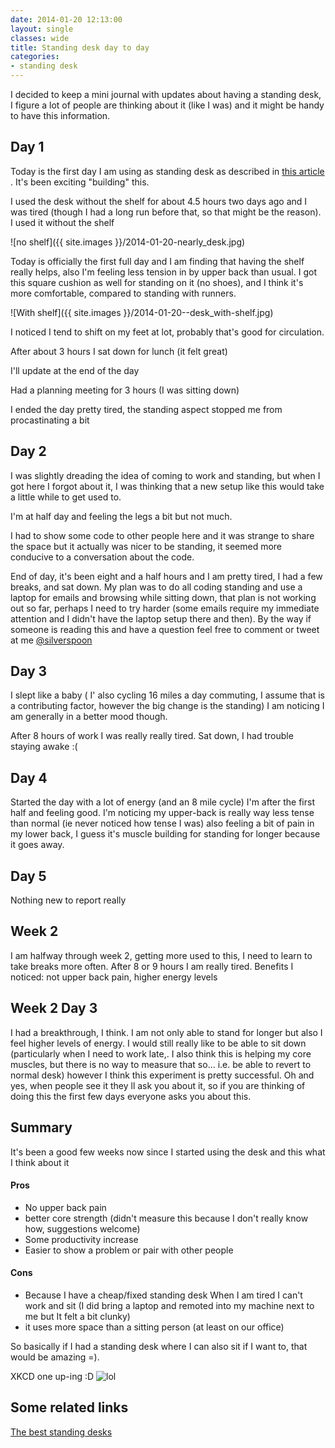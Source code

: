 ```yaml
---
date: 2014-01-20 12:13:00
layout: single
classes: wide
title: Standing desk day to day 
categories:
- standing desk
---
```


I decided to keep a mini journal with updates about having a standing desk, I figure a lot of people are thinking about it (like I was) and it might be handy to have this information.

## Day 1
Today is the first day I am using as standing desk as described in [this article](http://iamnotaprogrammer.com/Ikea-Standing-desk-for-22-dollars.html) . It's been exciting "building" this.

I used the desk without the shelf for about 4.5 hours two days ago and I was tired (though I had a long run before that, so that might be the reason). I used it without the shelf

![no shelf]({{ site.images }}/2014-01-20-nearly_desk.jpg)

Today is officially the first full day and I am finding that having the shelf really helps, also I'm feeling less tension in by upper back than usual. I got this square cushion as well for standing on it (no shoes), and I think it's more comfortable, compared to standing with runners. 

![With shelf]({{ site.images }}/2014-01-20--desk_with-shelf.jpg)

I noticed I tend to shift on my feet at lot, probably that's good for circulation.

After about 3 hours I sat down for lunch (it felt great)

I'll update at the end of the day

Had a planning meeting for 3 hours (I was sitting down)

I ended the day pretty tired, the standing aspect stopped me from procastinating a bit

## Day 2

I was slightly dreading the idea of coming to work and standing, but when I got here I forgot about it, I was thinking that a new setup like this would take a little while to get used to.

I'm at half day and feeling the legs a bit but not much.

I had to show some code to other people here and it was strange to share the space but it actually was nicer to be standing, it seemed more conducive to a conversation about the code.

End of day, it's been eight and a half hours and I am pretty tired, I had a few breaks, and sat down. My plan was to do all coding standing and use a laptop for emails and browsing while sitting down, that plan is not working out so far, perhaps I need to try harder (some emails require my immediate attention and I didn't have the laptop setup there and then). By the way if someone is reading this and have a question feel free to comment or tweet at me [@silverspoon](https://twitter.com/silverspoon)

## Day 3

I slept like a baby ( I' also cycling 16 miles a day commuting, I assume that is a contributing factor, however the big change is the standing) I am noticing I am generally in a better mood though. 

After 8 hours of work I was really really tired. Sat down, I had trouble staying awake :(

## Day 4

Started the day with a lot of energy (and an 8 mile cycle) I'm after the first half and feeling good. I'm noticing my upper-back is really way less tense than normal (ie never noticed how tense I was) also feeling a bit of pain in my lower back, I guess it's muscle building for standing for longer because it goes away.


## Day 5

Nothing new to report really 

## Week 2

I am halfway through week 2, getting more used to this, I need to learn to take breaks more often. After 8 or 9 hours I am really tired.
Benefits I noticed: not upper back pain, higher energy levels
 
## Week 2 Day 3

I had a breakthrough, I think. I am not only able to stand for longer but also I feel higher levels of energy. I would still really like to be able to sit down (particularly when I need to work late,. I also think this is helping my core muscles, but there is no way to measure that so... i.e. be able to revert to normal desk) however I think this experiment is pretty successful. 
Oh and yes, when people see it they ll ask you about it, so if you are thinking of doing this the first few days everyone asks you about this.

## Summary

It's been a good few weeks now since I started using the desk and this what I think about it

#### Pros

* No upper back pain
* better core strength (didn't measure this because I don't really know how, suggestions welcome)
* Some productivity increase
* Easier to show a problem or pair with other people 

#### Cons

* Because I have a cheap/fixed standing desk When I am tired I can't work and sit (I did bring a laptop and remoted into my machine next to me but It felt a bit clunky)
* it uses more space than a sitting person (at least on our office)

So basically if I had a standing desk where I can also sit if I want to, that would be amazing =). 
 

XKCD one up-ing :D
![lol](http://imgs.xkcd.com/comics/standing.png)


## Some related links

[The best standing desks][bsd]


[bsd]:http://thewirecutter.com/reviews/the-best-standing-desks/
